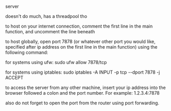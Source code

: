 server

doesn't do much, has a threadpool tho

to host on your internet connection, comment the first line in the main function, and uncomment the line beneath

to host globally, open port 7878 (or whatever other port you would like, specified after ip address on the first line in the main function) using the following command:

for systems using ufw:
sudo ufw allow 7878/tcp

for systems using iptables:
sudo iptables -A INPUT -p tcp --dport 7878 -j ACCEPT

to access the server from any other machine, insert your ip address into the browser followed a colon and the port number. For example:
1.2.3.4:7878

also do not forget to open the port from the router using port forwarding.
